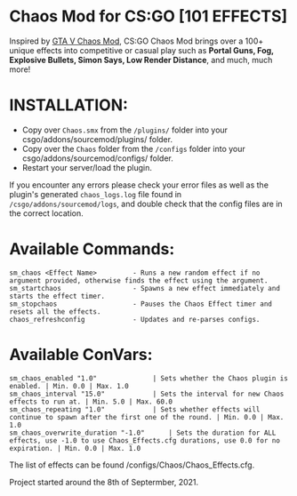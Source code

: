 # Chaos Mod for CS:GO [101 EFFECTS]

Inspired by [GTA V Chaos Mod](https://www.gta5-mods.com/scripts/chaos-mod-v-beta), CS:GO Chaos Mod brings over a 100+ unique effects into competitive or casual play such as **Portal Guns, Fog, Explosive Bullets, Simon Says, Low Render Distance**, and much, much more!


# INSTALLATION:
- Copy over `Chaos.smx` from the `/plugins/` folder into your csgo/addons/sourcemod/plugins/ folder.
- Copy over the `Chaos` folder from the `/configs` folder into your csgo/addons/sourcemod/configs/ folder.
- Restart your server/load the plugin.

If you encounter any errors please check your error files as well as the plugin's generated `chaos_logs.log` file found in `/csgo/addons/sourcemod/logs`, and double check that the config files are in the correct location.

# Available Commands:
```
sm_chaos <Effect Name>         - Runs a new random effect if no argument provided, otherwise finds the effect using the argument.
sm_startchaos                  - Spawns a new effect immediately and starts the effect timer.
sm_stopchaos                   - Pauses the Chaos Effect timer and resets all the effects.
chaos_refreshconfig            - Updates and re-parses configs.
```

# Available ConVars:
```
sm_chaos_enabled "1.0"				| Sets whether the Chaos plugin is enabled. | Min. 0.0 | Max. 1.0
sm_chaos_interval "15.0"			| Sets the interval for new Chaos effects to run at. | Min. 5.0 | Max. 60.0
sm_chaos_repeating "1.0"			| Sets whether effects will continue to spawn after the first one of the round. | Min. 0.0 | Max. 1.0
sm_chaos_overwrite_duration "-1.0"		| Sets the duration for ALL effects, use -1.0 to use Chaos_Effects.cfg durations, use 0.0 for no expiration. | Min. 0.0 | Max. 1.0
```

<!-- # Known Issues -->

The list of effects can be found /configs/Chaos/Chaos_Effects.cfg.

Project started around the 8th of Septermber, 2021.